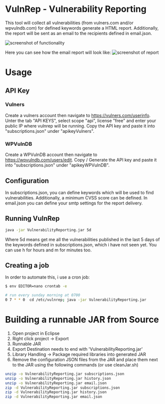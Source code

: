# VulnRep - Vulnerability Reporting
This tool will collect all vulnerabilities (from vulners.com and/or wpvulndb.com) for defined keywords generate a HTML report.
Additionally, the report will be sent as an email to the recipients defined in email.json.

![screenshot of functionality](https://i.imgur.com/7f9JGhz.png)


Here you can see how the email report will look like:
![screenshot of report](https://i.imgur.com/S2t21Zw.png)

# Usage

## API Key
### Vulners
Create a vulners account then navigate to https://vulners.com/userinfo.
Unter the tab "API KEYS", select scope "api", license "free" and enter your public IP where vulnrep will be running.
Copy the API key and paste it into "subscriptions.json" under "apikeyVulners".

### WPVulnDB
Create a WPVulnDB account then navigate to https://wpvulndb.com/users/edit.
Copy / Generate the API key and paste it into "subscriptions.json" under "apikeyWPVulnDB".

## Configuration
In subscriptions.json, you can define keywords which will be used to find vulnerabilities.
Additionally, a minimum CVSS score can be defined.
In email.json you can define your smtp settings for the report delivery.

## Running VulnRep
```sh
java -jar VulnerabilityReporting.jar 5d
```
Where 5d means get me all the vulnerabilities published in the last 5 days of the keywords defined in subscriptions.json, which i have not seen yet. You can use h for hours and m for minutes too.

## Creating a job
In order to automate this, i use a cron job:
```sh
$ env EDITOR=nano crontab -e

# run every sunday morning at 0700
0 7 * * 0  cd /etc/vulnrep; java -jar VulnerabilityReporting.jar
```

# Building a runnable JAR from Source
1. Open project in Eclipse
2. Right click project -> Export
3. Runnable JAR
4. Export Destination needs to end with 'VulnerabilityReporting.jar'
5. Library Handling -> Package required libraries into generated JAR
6. Remove the configuration JSON files from the JAR and place them next to the JAR using the following commands (or use cleanJar.sh)
```sh
unzip -o VulnerabilityReporting.jar subscriptions.json
unzip -o VulnerabilityReporting.jar history.json
unzip -o VulnerabilityReporting.jar email.json
zip -d VulnerabilityReporting.jar subscriptions.json
zip -d VulnerabilityReporting.jar history.json
zip -d VulnerabilityReporting.jar email.json
```
